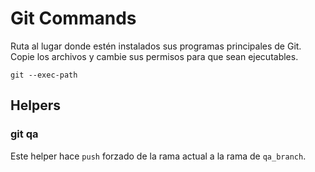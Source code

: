 # Git Commands

Ruta al lugar donde estén instalados sus programas principales de Git. Copie los archivos y cambie sus permisos para que sean ejecutables.

```
git --exec-path
```

## Helpers

### git qa

Este helper hace `push` forzado de la rama actual a la rama de `qa_branch`.
